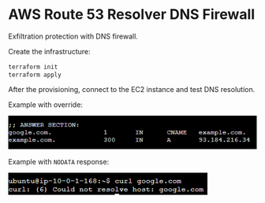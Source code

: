 # AWS Route 53 Resolver DNS Firewall

Exfiltration protection with DNS firewall.

Create the infrastructure:

```
terraform init
terraform apply
```

After the provisioning, connect to the EC2 instance and test DNS resolution.

Example with override:

<img src=".assets/override.png" />

Example with `NODATA` response:

<img src=".assets/could_not_resolve.png" />

